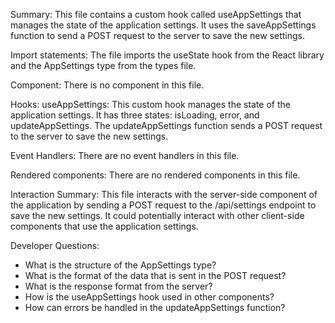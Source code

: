 Summary:
This file contains a custom hook called useAppSettings that manages the state of the application settings. It uses the saveAppSettings function to send a POST request to the server to save the new settings.

Import statements:
The file imports the useState hook from the React library and the AppSettings type from the types file.

Component:
There is no component in this file.

Hooks:
useAppSettings: This custom hook manages the state of the application settings. It has three states: isLoading, error, and updateAppSettings. The updateAppSettings function sends a POST request to the server to save the new settings.

Event Handlers:
There are no event handlers in this file.

Rendered components:
There are no rendered components in this file.

Interaction Summary:
This file interacts with the server-side component of the application by sending a POST request to the /api/settings endpoint to save the new settings. It could potentially interact with other client-side components that use the application settings.

Developer Questions:
- What is the structure of the AppSettings type?
- What is the format of the data that is sent in the POST request?
- What is the response format from the server?
- How is the useAppSettings hook used in other components?
- How can errors be handled in the updateAppSettings function?